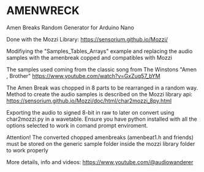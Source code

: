 # AMENWRECK
Amen Breaks Random Generator for Arduino Nano 

Done with the Mozzi Library: https://sensorium.github.io/Mozzi/

Modifiying the "Samples_Tables_Arrays" example and replacing the audio samples with the amenbreak copped and compatibles with Mozzi 

The samples used coming from the classic song from The Winstons "Amen , Brother" https://www.youtube.com/watch?v=GxZuq57_bYM

The Amen Break was chopped in 8 parts to be rearranged in a random way.
Method to create the audio samples is described on the Mozzi library api: https://sensorium.github.io/Mozzi/doc/html/char2mozzi_8py.html

Exporting the audio to signed 8-bit in raw to later on convert using char2mozzi.py in a wavetable.
Ensure you have python installed with all the options selected to work in comand prompt enviroment.

Attention! The converted chopped amenbreaks (amenbeat1.h and friends) must be stored on the generic sample folder inside the mozzi library folder to work properly

More details, info and videos: https://www.youtube.com/@audiowanderer

